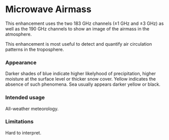 # Microwave Airmass

This enhancement uses the two 183 GHz channels (±1 GHz and  ±3 GHz) as well as the 190 GHz channels to show an image of the airmass in the atmosphere.

This enhancement is most useful to detect and quantify air circulation patterns in the troposphere.

### Appearance

Darker shades of blue indicate higher likelyhood of precipitation, higher moisture at the surface level or thicker snow cover. Yellow indicates the absence of such phenomena.
Sea usually appears darker yellow or black.

### Intended usage

All-weather meteorology.

### Limitations

Hard to interpret.